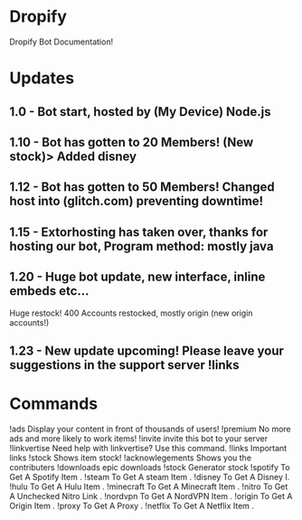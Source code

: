# Dropify
Dropify Bot Documentation!

# Updates
## 1.0 - Bot start, hosted by (My Device) Node.js

## 1.10 - Bot has gotten to 20 Members! (New stock)> Added disney

## 1.12 - Bot has gotten to 50 Members! Changed host into (glitch.com) preventing downtime!

## 1.15 - Extorhosting has taken over, thanks for hosting our bot, Program method: mostly java

## 1.20 - Huge bot update, new interface, inline embeds etc... 
Huge restock! 400 Accounts restocked, mostly origin (new origin accounts!)

## 1.23 - New update upcoming! Please leave your suggestions in the support server !links

# Commands
!ads Display your content in front of thousands of users!
!premium No more ads and more likely to work items!
!invite invite this bot to your server
!linkvertise Need help with linkvertise? Use this command.
!links Important links
!stock Shows item stock!
!acknowlegements Shows you the contributers
!downloads epic downloads
!stock Generator stock
!spotify To Get A Spotify Item .
!steam To Get A steam Item .
!disney To Get A Disney I.
!hulu To Get A Hulu Item .
!minecraft To Get A Minecraft Item .
!nitro To Get A Unchecked Nitro Link .
!nordvpn To Get A NordVPN Item .
!origin To Get A Origin Item .
!proxy To Get A Proxy .
!netflix To Get A Netflix Item .



